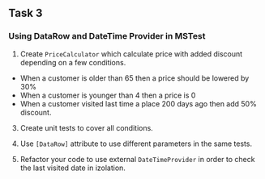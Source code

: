 ## Task 3

### Using DataRow and DateTime Provider in MSTest

1. Create ```PriceCalculator``` which calculate price with added discount depending on a few conditions.

 - When a customer is older than 65 then a price should be lowered by 30%
 - When a customer is younger than 4 then a price is 0
 - When a customer visited last time a place 200 days ago then add 50% discount.

3. Create unit tests to cover all conditions.

4. Use ```[DataRow]``` attribute to use different parameters in the same tests. 

5. Refactor your code to use external ```DateTimeProvider``` in order to check the last visited date in izolation.
